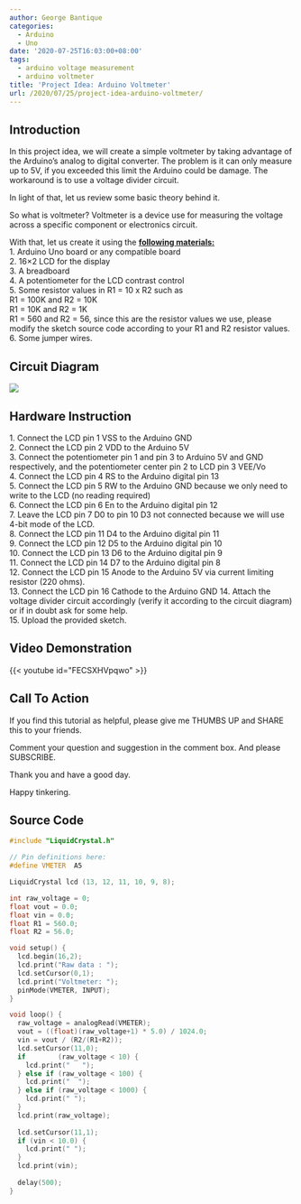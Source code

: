 ```yaml
---
author: George Bantique
categories:
  - Arduino
  - Uno
date: '2020-07-25T16:03:00+08:00'
tags:
  - arduino voltage measurement
  - arduino voltmeter
title: 'Project Idea: Arduino Voltmeter'
url: /2020/07/25/project-idea-arduino-voltmeter/
---
```


## **Introduction**
In this project idea, we will create a simple voltmeter by taking advantage of the Arduino’s analog to digital converter. The problem is it can only measure up to 5V, if you exceeded this limit the Arduino could be damage. The workaround is to use a voltage divider circuit.

In light of that, let us review some basic theory behind it.

So what is voltmeter? Voltmeter is a device use for measuring the voltage across a specific component or electronics circuit.

With that, let us create it using the **<u>following materials:</u>**  
1\. Arduino Uno board or any compatible board  
2\. 16×2 LCD for the display  
3\. A breadboard  
4\. A potentiometer for the LCD contrast control  
5\. Some resistor values in R1 = 10 x R2 such as  
 R1 = 100K and R2 = 10K  
 R1 = 10K and R2 = 1K  
 R1 = 560 and R2 = 56, since this are the resistor values we use, please modify the sketch source code according to your R1 and R2 resistor values.  
6\. Some jumper wires.

## **Circuit Diagram**
[![](https://1.bp.blogspot.com/-LwWgP8nI_Mo/XxvksQozmDI/AAAAAAAAAN0/-SYtaswhc6s8SRizmpSqxKrZheGqaWdkQCLcBGAsYHQ/s1600/Arduino%2BVoltmeter%2BCircuit%2BDiagram.png)](https://1.bp.blogspot.com/-LwWgP8nI_Mo/XxvksQozmDI/AAAAAAAAAN0/-SYtaswhc6s8SRizmpSqxKrZheGqaWdkQCLcBGAsYHQ/s1600/Arduino%2BVoltmeter%2BCircuit%2BDiagram.png)

## **Hardware Instruction**
1\. Connect the LCD pin 1 VSS to the Arduino GND  
2\. Connect the LCD pin 2 VDD to the Arduino 5V  
3\. Connect the potentiometer pin 1 and pin 3 to Arduino 5V and GND respectively, and the potentiometer center pin 2 to LCD pin 3 VEE/Vo  
4\. Connect the LCD pin 4 RS to the Arduino digital pin 13  
5\. Connect the LCD pin 5 RW to the Arduino GND because we only need to write to the LCD (no reading required)  
6\. Connect the LCD pin 6 En to the Arduino digital pin 12  
7\. Leave the LCD pin 7 D0 to pin 10 D3 not connected because we will use 4-bit mode of the LCD.  
8\. Connect the LCD pin 11 D4 to the Arduino digital pin 11  
9\. Connect the LCD pin 12 D5 to the Arduino digital pin 10  
10\. Connect the LCD pin 13 D6 to the Arduino digital pin 9  
11\. Connect the LCD pin 14 D7 to the Arduino digital pin 8  
12\. Connect the LCD pin 15 Anode to the Arduino 5V via current limiting resistor (220 ohms).  
13\. Connect the LCD pin 16 Cathode to the Arduino GND
14\. Attach the voltage divider circuit accordingly (verify it according to the circuit diagram) or if in doubt ask for some help.  
15\. Upload the provided sketch.

## **Video Demonstration**
{{< youtube id="FECSXHVpqwo" >}}

## **Call To Action**
If you find this tutorial as helpful, please give me THUMBS UP and SHARE this to your friends.

Comment your question and suggestion in the comment box. And please SUBSCRIBE.

Thank you and have a good day.

Happy tinkering.

## **Source Code**
```cpp { lineNos="true" wrap="true" }
#include "LiquidCrystal.h"

// Pin definitions here:
#define VMETER  A5

LiquidCrystal lcd (13, 12, 11, 10, 9, 8);

int raw_voltage = 0;
float vout = 0.0;
float vin = 0.0;
float R1 = 560.0;
float R2 = 56.0;

void setup() {
  lcd.begin(16,2);
  lcd.print("Raw data : ");
  lcd.setCursor(0,1);
  lcd.print("Voltmeter: ");
  pinMode(VMETER, INPUT);
}

void loop() {
  raw_voltage = analogRead(VMETER);
  vout = ((float)(raw_voltage+1) * 5.0) / 1024.0;
  vin = vout / (R2/(R1+R2)); 
  lcd.setCursor(11,0);
  if        (raw_voltage < 10) {
    lcd.print("   ");
  } else if (raw_voltage < 100) {
    lcd.print("  ");
  } else if (raw_voltage < 1000) {
    lcd.print(" ");
  }
  lcd.print(raw_voltage);
  
  lcd.setCursor(11,1);
  if (vin < 10.0) {
    lcd.print(" ");
  }
  lcd.print(vin);
  
  delay(500);
}
```
